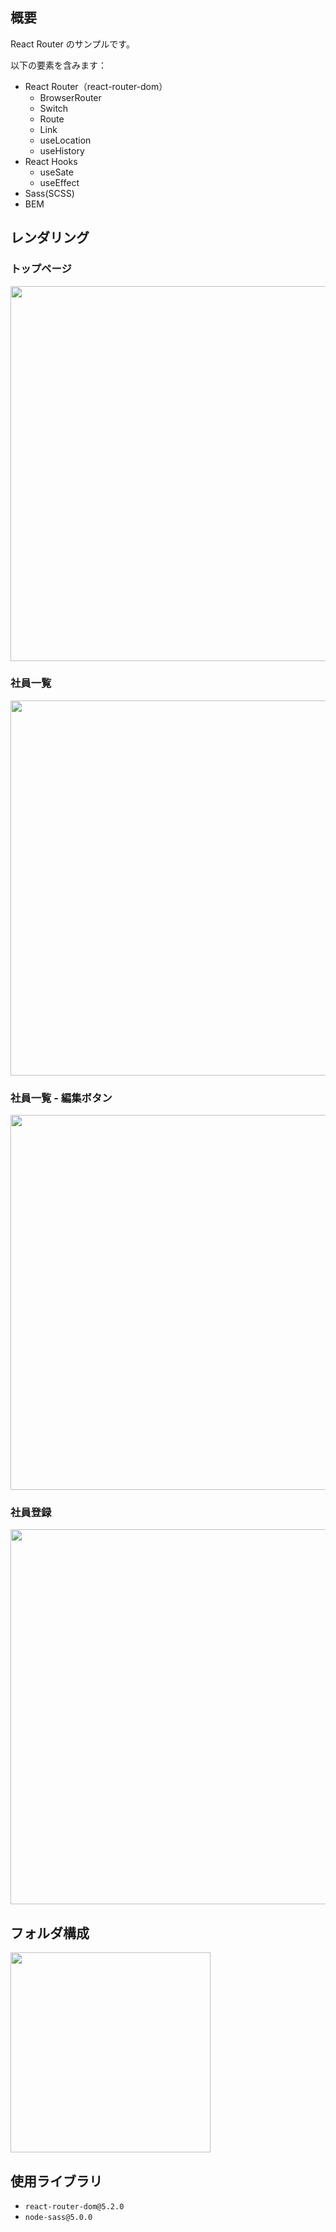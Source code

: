 ## 概要

React Router のサンプルです。

以下の要素を含みます：

* React Router（react-router-dom）
  - BrowserRouter
  - Switch
  - Route
  - Link
  - useLocation
  - useHistory
* React Hooks
  - useSate
  - useEffect
* Sass(SCSS)
* BEM


## レンダリング

### トップページ
<img src="https://user-images.githubusercontent.com/59589496/137255613-2eb2f7a7-af01-454b-abec-0c46f715636e.png" width="600px">

### 社員一覧
<img src="https://user-images.githubusercontent.com/59589496/137256546-285f5475-6dec-46f9-abd1-980ad0ea9d0f.png" width="600px">

### 社員一覧 - 編集ボタン
<img src="https://user-images.githubusercontent.com/59589496/137256396-718e0c06-0245-4c3c-97df-3628bf3034a3.png" width="600px">

### 社員登録
<img src="https://user-images.githubusercontent.com/59589496/137256693-a2f91a91-247f-42e4-89b9-3a35fbe775f9.png" width="600px">


## フォルダ構成
<img src="https://user-images.githubusercontent.com/59589496/137257706-abd0e83f-862e-4a83-90a9-4102691c0c3e.png" width="320px">


## 使用ライブラリ

* `react-router-dom@5.2.0`
* `node-sass@5.0.0`
